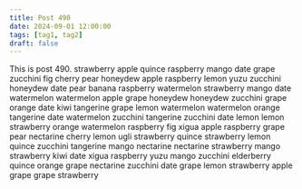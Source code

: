 ```yaml
---
title: Post 490
date: 2024-09-01 12:00:00
tags: [tag1, tag2]
draft: false
---
```

This is post 490.
strawberry
apple
quince
raspberry
mango
date
grape
zucchini
fig
cherry
pear
honeydew
apple
raspberry
lemon
yuzu
zucchini
honeydew
date
pear
banana
raspberry
watermelon
strawberry
mango
date
watermelon
watermelon
apple
grape
honeydew
honeydew
zucchini
grape
orange
date
kiwi
tangerine
grape
lemon
watermelon
watermelon
orange
tangerine
date
watermelon
zucchini
tangerine
zucchini
date
lemon
lemon
strawberry
orange
watermelon
raspberry
fig
xigua
apple
raspberry
grape
pear
nectarine
cherry
lemon
ugli
strawberry
quince
strawberry
lemon
quince
zucchini
tangerine
mango
nectarine
nectarine
strawberry
mango
strawberry
kiwi
date
xigua
raspberry
yuzu
mango
zucchini
elderberry
quince
orange
grape
nectarine
zucchini
date
grape
lemon
strawberry
apple
grape
grape
strawberry
